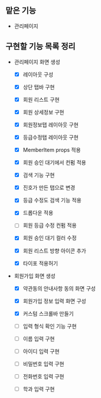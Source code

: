 ## 맡은 기능

- 관리페이지

## 구현할 기능 목록 정리

- 관리페이지 화면 생성

  - [x] 레이아웃 구성

  - [x] 상단 탭바 구현

  - [x] 회원 리스트 구현

  - [x] 회원 상세정보 구현

  - [x] 회원정보탭 레이아웃 구현

  - [x] 등급수정탭 레이아웃 구현

  - [x] MemberItem props 적용

  - [x] 회원 승인 대기에서 컨펌 적용

  - [x] 검색 기능 구현

  - [x] 진호가 만든 탭으로 변경

  - [x] 등급 수정도 검색 기능 적용

  - [x] 드롭다운 적용

  - [ ] 회원 등급 수정 컨펌 적용

  - [x] 회원 승인 대기 컬러 수정

  - [x] 회원 리스트 방향 아이콘 추가

  - [x] 타이포 적용허기

- 회원가입 화면 생성

  - [x] 약관동의 안내사항 동의 화면 구성

  - [x] 회원가입 정보 입력 화면 구성

  - [x] 커스텀 스크롤바 만들기

  - [ ] 입력 형식 확인 기능 구현

  - [ ] 이름 입력 구현

  - [ ] 아이디 입력 구현

  - [ ] 비밀번호 입력 구현

  - [ ] 전화번호 입력 구현

  - [ ] 학과 입력 구현
